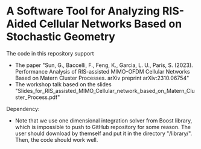 # A Software Tool for Analyzing RIS-Aided Cellular Networks Based on Stochastic Geometry
The code in this repository support 
* The paper "Sun, G., Baccelli, F., Feng, K., Garcia, L. U., Paris, S. (2023). Performance Analysis of RIS-assisted MIMO-OFDM Cellular Networks Based on Matern Cluster Processes. arXiv preprint arXiv:2310.06754"
* The workshop talk based on the slides "Slides_for_RIS_assisted_MIMO_Cellular_network_based_on_Matern_Cluster_Process.pdf"

Dependency: 
* Note that we use one dimensional integration solver from Boost library, which is impossible to push to GitHub repository for some reason. The user should download by themself and put it in the directory "/library/". Then, the code should work well.